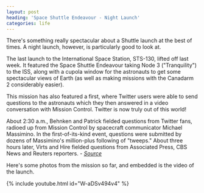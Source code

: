 ```yaml
---
layout: post
heading: 'Space Shuttle Endeavour - Night Launch'
categories: life
---
```


There's something really spectacular about a Shuttle launch at the best of times. A night launch, however, is particularly good to look at.

The last launch to the International Space Station, STS-130, lifted off last week. It featured the Space Shuttle Endeavour taking Node 3 ("Tranquility") to the ISS, along with a cupola window for the astronauts to get some spectacular views of Earth (as well as making missions with the Canadarm 2 considerably easier).

This mission has also featured a first, where Twitter users were able to send questions to the astronauts which they then answered in a video conversation with Mission Control. Twitter is now truly out of this world!

About 2:30 a.m., Behnken and Patrick fielded questions from Twitter fans, radioed up from Mission Control by spacecraft communicator Michael Massimino. In the first-of-its-kind event, questions were submitted by dozens of Massimino's million-plus following of "tweeps." About three hours later, Virts and Hire fielded questions from Associated Press, CBS News and Reuters reporters. - *[Source](http://www.nasa.gov/mission_pages/shuttle/main/index.html)*

Here's some photos from the mission so far, and embedded is the video of the launch.

<!-- Replace missing image from http://media.chris-alexander.co.uk/wp-content/uploads/2010/02/training.jpg -->

<!-- Replace missing image from http://media.chris-alexander.co.uk/wp-content/uploads/2010/02/training2.jpg -->

<!-- Replace missing image from http://media.chris-alexander.co.uk/wp-content/uploads/2010/02/endeavour-2.jpg -->

<!-- Replace missing image from http://media.chris-alexander.co.uk/wp-content/uploads/2010/02/endeavour-1.jpg -->

<!-- Replace missing image from http://media.chris-alexander.co.uk/wp-content/uploads/2010/02/launch.jpg -->

<!-- Replace missing image from http://media.chris-alexander.co.uk/wp-content/uploads/2010/02/canal.jpg -->

<!-- Replace missing image from http://media.chris-alexander.co.uk/wp-content/uploads/2010/02/approach.jpg -->

<!-- Replace missing image from http://media.chris-alexander.co.uk/wp-content/uploads/2010/02/approach2.jpg -->

<!-- Replace missing image from http://media.chris-alexander.co.uk/wp-content/uploads/2010/02/tranquility.jpg -->

<!-- Replace missing image from http://media.chris-alexander.co.uk/wp-content/uploads/2010/02/tranquility2.jpg -->

<!-- Replace missing image from http://media.chris-alexander.co.uk/wp-content/uploads/2010/02/spacewalk.jpg -->

{% include youtube.html id="W-aDSv494v4" %}
